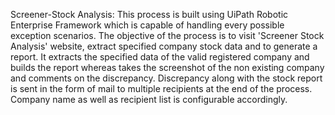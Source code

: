 Screener-Stock Analysis: This process is built using UiPath Robotic Enterprise Framework which is capable of handling every possible exception scenarios.
The objective of the process is to visit 'Screener Stock Analysis' website, extract specified company stock data and to generate a report.
It extracts the specified data of the valid registered company and builds the report whereas takes the screenshot of the non existing company and comments on the discrepancy.
Discrepancy along with the stock report is sent in the form of mail to multiple recipients at the end of the process.
Company name as well as recipient list is configurable accordingly.
